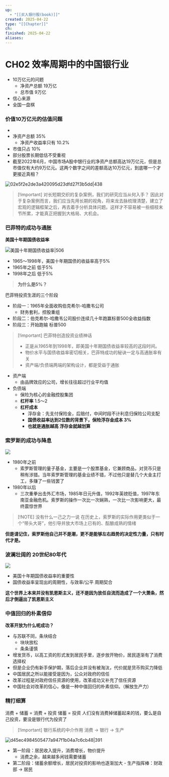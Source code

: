 ```yaml
---
up:
  - "[[买入银行股(book)]]"
created: 2025-04-22
type: "[[Chapter]]"
ch: 
finished: 2025-04-22
aliases:
---
```

# CH02 效率周期中的中国银行业

- 10万亿元的问题
	- 净资产总额 19万亿
	- 总市值 9万亿
- 信心来源
- 全国一盘棋


### 价值10万亿元的估值问题

- 
- 净资产总额 35% 
	- 净资产收益率只有 10.2%
- 市值只占 10%
- 部分股票长期低估不受重视
- 截至2022年6月，中国市场A股中银行业的净资产总额高达19万亿元，但是总市值仅有大约9万亿元。这两个数字之间的差额高达10万亿元，到底哪一个才更接近真相？



![02e5f2e2de3a420095d23dfd27f3b5dd|438](https://s1.vika.cn/space/2024/10/18/02e5f2e2de3a420095d23dfd27f3b5dd)



> [!important] 对长短期交织的复杂案例，我们的研究应当从何入手？
> 因此对于复杂案例而言，我们应当先用长期的视角，将来龙去脉梳理清楚，建立了宏观的逻辑框架之后，再去着手分析具体问题。这样才不容易被一些细枝末节所累，才能真正把握到大格局、大机会。


### 巴菲特的成功与通胀


**美国十年期国债收益率**

![美国十年期国债收益率|506](https://s1.vika.cn/space/2024/10/18/b0053e59ec0c4ac181fe705d37c3c9a7)

- 1965～1998年，美国十年期国债的收益率高于5%
- 1965年之前 低于5%
- 1998年之后 低于5%

> **为什么是5%？**


巴菲特投资生涯的三个阶段

- 阶段一：1965年全面收购伯克希尔-哈撒韦公司
	- 财务套利，控股重组
- 阶段二：伯克希尔-哈撒韦公司股价连续几十年跑赢标普500全收益指数
- 阶段三：开始跑输 标普500



> [!important] 巴菲特创造投资业绩神话
> - 正是从1965年到1998年，即美国十年期国债收益率较高的这段时间。
> - 物价水平与国债收益率密切相关，巴菲特成功的秘诀一定与高通胀率有关
> - 资产端/负债端两端的架构设计，都是受益于通胀


- 资产端
	- 由品牌效应的公司，增长往往超过行业平均值
- 负债端
	- 保险为核心的金融控股集团
	- **杠杆率** 1.5～2
	- **杠杆成本**
		- 浮存金：先支付保险金，后赔付，中间时段不计利息归保险公司支配
		- **国债收益率达到2位数的背景下，保险浮存金成本 3%**
		- **也就是通胀越高 浮存金就越划算**

### 索罗斯的成功与降息


![](https://s1.vika.cn/space/2024/10/18/3619f1078f73446e97d507660b29f0a7)


- 1980年之前
	- 索罗斯管理的量子基金，主要是一个股票基金，它兼顾商品，对货币只是稍有涉猎。当年索罗斯管理的基金业绩不错，不过他只是替几个大金主打工，多赚了一些钱罢了
- 1980年以后
	- 三次重拳出击外汇市场，1985年日元升值，1992年英镑贬值，1997年东南亚金融危机。索罗斯的操作一次比一次娴熟，一次比一次影响更大，最终震惊世界



> [!NOTE] 没有什么一己之力一说
> 在历史上，索罗斯的实际作用更类似于一个“带头大哥”​，他引导并放大市场上已有的、酝酿成熟的情绪


**但是请记住，索罗斯他自己并不是潮，更不是能够左右趋势的决定性力量，只有时代才是。**


### 波澜壮阔的 20世纪80年代


![](https://s1.vika.cn/space/2024/10/18/25ca25a473e64f979598a49bbd5b1525)

- 美国十年期国债收益率的重要性
- 国债收益率呈现出的周期性，与效率/公平 周期契合


**这个世界上本来并没有凯恩斯主义，还不是因为放任自流而造成了一个大萧条，然后才倒逼出了凯恩斯主义**


### 中值回归的朴素信仰

**改革开放为什么呢成功？**


- 与苏联不同，条块结合
	- 块块放松
	- 条条谨慎
- 增发货币，以高工资的形式发到居民手里，逐步放开物价，居民逐渐有了消费选择权
- 但是企业仍有新手保护期，落后企业并没有被淘汰，代价就是货币购买力降低
- 中国居民之所以能接受是因为，公众对政府的信任
- 改革过程是对政府信任资源的使用，改革成功又补充了信任资源
- 中国社会对改革的信心，像是一种中值回归的朴素信仰。（解放生产力）


### 精打细算

消费 + 储蓄 = 消费 + 投资
储蓄 = 投资
人们没有消费掉储蓄起来的钱，要么是自己投资，要没是银行代为投资了


> [!important] 银行系统的中介作用
> 消费 -> 银行 -> 生产

![d45ec4984505477a947f1b04a7c6cb48|391](https://s1.vika.cn/space/2024/10/21/d45ec4984505477a947f1b04a7c6cb48)


- 第一阶段：居民收入提升，消费增长，物价提升
	- 消费之余，越来越多闲钱需要储蓄
- 第二阶段：储蓄余额增长，居民对投资的影响也逐渐加大
		- 生产指挥棒：财政部 -> 居民